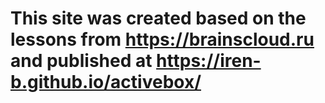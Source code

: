 # This site was created based on the lessons from https://brainscloud.ru and published at https://iren-b.github.io/activebox/
